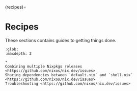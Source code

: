 (recipes)=
# Recipes

These sections contains guides to getting things done.

```{toctree}
:glob:
:maxdepth: 2

*
Combining multiple Nixpkgs releases <https://github.com/nixos/nix.dev/issues>
Sharing dependencies between `default.nix` and `shell.nix` <https://github.com/nixos/nix.dev/issues>
Troubleshooting <https://github.com/nixos/nix.dev/issues>
```
